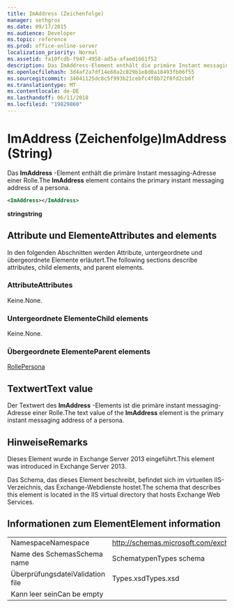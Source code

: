 ```yaml
---
title: ImAddress (Zeichenfolge)
manager: sethgros
ms.date: 09/17/2015
ms.audience: Developer
ms.topic: reference
ms.prod: office-online-server
localization_priority: Normal
ms.assetid: fa10fcdb-f947-4958-ad5a-afaed1661f52
description: Das ImAddress-Element enthält die primäre Instant messaging-Adresse einer Rolle.
ms.openlocfilehash: 3d4af2a7df14e68a2c829b1e8d0a18493fb06f55
ms.sourcegitcommit: 34041125dc8c5f993b21cebfc4f8b72f0fd2cb6f
ms.translationtype: MT
ms.contentlocale: de-DE
ms.lasthandoff: 06/11/2018
ms.locfileid: "19829860"
---
```

# <a name="imaddress-string"></a><span data-ttu-id="82b1e-103">ImAddress (Zeichenfolge)</span><span class="sxs-lookup"><span data-stu-id="82b1e-103">ImAddress (String)</span></span>

<span data-ttu-id="82b1e-104">Das **ImAddress** -Element enthält die primäre Instant messaging-Adresse einer Rolle.</span><span class="sxs-lookup"><span data-stu-id="82b1e-104">The **ImAddress** element contains the primary instant messaging address of a persona.</span></span> 
  
```XML
<ImAddress></ImAddress>
```

 <span data-ttu-id="82b1e-105">**string**</span><span class="sxs-lookup"><span data-stu-id="82b1e-105">**string**</span></span>
## <a name="attributes-and-elements"></a><span data-ttu-id="82b1e-106">Attribute und Elemente</span><span class="sxs-lookup"><span data-stu-id="82b1e-106">Attributes and elements</span></span>

<span data-ttu-id="82b1e-107">In den folgenden Abschnitten werden Attribute, untergeordnete und übergeordnete Elemente erläutert.</span><span class="sxs-lookup"><span data-stu-id="82b1e-107">The following sections describe attributes, child elements, and parent elements.</span></span>
  
### <a name="attributes"></a><span data-ttu-id="82b1e-108">Attribute</span><span class="sxs-lookup"><span data-stu-id="82b1e-108">Attributes</span></span>

<span data-ttu-id="82b1e-109">Keine.</span><span class="sxs-lookup"><span data-stu-id="82b1e-109">None.</span></span>
  
### <a name="child-elements"></a><span data-ttu-id="82b1e-110">Untergeordnete Elemente</span><span class="sxs-lookup"><span data-stu-id="82b1e-110">Child elements</span></span>

<span data-ttu-id="82b1e-111">Keine.</span><span class="sxs-lookup"><span data-stu-id="82b1e-111">None.</span></span>
  
### <a name="parent-elements"></a><span data-ttu-id="82b1e-112">Übergeordnete Elemente</span><span class="sxs-lookup"><span data-stu-id="82b1e-112">Parent elements</span></span>

[<span data-ttu-id="82b1e-113">Rolle</span><span class="sxs-lookup"><span data-stu-id="82b1e-113">Persona</span></span>](persona.md)
  
## <a name="text-value"></a><span data-ttu-id="82b1e-114">Textwert</span><span class="sxs-lookup"><span data-stu-id="82b1e-114">Text value</span></span>

<span data-ttu-id="82b1e-115">Der Textwert des **ImAddress** -Elements ist die primäre instant messaging-Adresse einer Rolle.</span><span class="sxs-lookup"><span data-stu-id="82b1e-115">The text value of the **ImAddress** element is the primary instant messaging address of a persona.</span></span> 
  
## <a name="remarks"></a><span data-ttu-id="82b1e-116">Hinweise</span><span class="sxs-lookup"><span data-stu-id="82b1e-116">Remarks</span></span>

<span data-ttu-id="82b1e-117">Dieses Element wurde in Exchange Server 2013 eingeführt.</span><span class="sxs-lookup"><span data-stu-id="82b1e-117">This element was introduced in Exchange Server 2013.</span></span>
  
<span data-ttu-id="82b1e-118">Das Schema, das dieses Element beschreibt, befindet sich im virtuellen IIS-Verzeichnis, das Exchange-Webdienste hostet.</span><span class="sxs-lookup"><span data-stu-id="82b1e-118">The schema that describes this element is located in the IIS virtual directory that hosts Exchange Web Services.</span></span>
  
## <a name="element-information"></a><span data-ttu-id="82b1e-119">Informationen zum Element</span><span class="sxs-lookup"><span data-stu-id="82b1e-119">Element information</span></span>

|||
|:-----|:-----|
|<span data-ttu-id="82b1e-120">Namespace</span><span class="sxs-lookup"><span data-stu-id="82b1e-120">Namespace</span></span>  <br/> |http://schemas.microsoft.com/exchange/services/2006/types  <br/> |
|<span data-ttu-id="82b1e-121">Name des Schemas</span><span class="sxs-lookup"><span data-stu-id="82b1e-121">Schema name</span></span>  <br/> |<span data-ttu-id="82b1e-122">Schematypen</span><span class="sxs-lookup"><span data-stu-id="82b1e-122">Types schema</span></span>  <br/> |
|<span data-ttu-id="82b1e-123">Überprüfungsdatei</span><span class="sxs-lookup"><span data-stu-id="82b1e-123">Validation file</span></span>  <br/> |<span data-ttu-id="82b1e-124">Types.xsd</span><span class="sxs-lookup"><span data-stu-id="82b1e-124">Types.xsd</span></span>  <br/> |
|<span data-ttu-id="82b1e-125">Kann leer sein</span><span class="sxs-lookup"><span data-stu-id="82b1e-125">Can be empty</span></span>  <br/> ||
   

